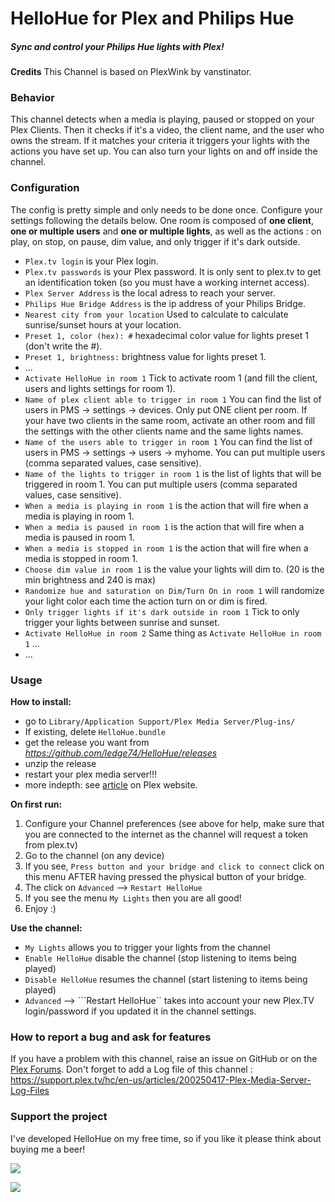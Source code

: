HelloHue for Plex and Philips Hue
=================

##### Sync and control your Philips Hue lights with Plex!

**Credits**
This Channel is based on PlexWink by vanstinator.

### Behavior

This channel detects when a media is playing, paused or stopped on your Plex Clients. Then it checks if it's a video, the client name, and the user who owns the stream. If it matches your criteria it triggers your lights with the actions you have set up.
You can also turn your lights on and off inside the channel.

### Configuration

The config is pretty simple and only needs to be done once. Configure your settings following the details below.
One room is composed of **one client**, **one or multiple users** and **one or multiple lights**, as well as the actions : on play, on stop, on pause, dim value, and only trigger if it's dark outside.

* ```Plex.tv login``` is your Plex login.
* ```Plex.tv passwords``` is your Plex password. It is only sent to plex.tv to get an identification token (so you must have a working internet access).
* ```Plex Server Address``` is the local adress to reach your server.
* ```Philips Hue Bridge Address``` is the ip address of your Philips Bridge.
* ```Nearest city from your location``` Used to calculate to calculate sunrise/sunset hours at your location.
* ```Preset 1, color (hex): #``` hexadecimal color value for lights preset 1 (don't write the #).
* ```Preset 1, brightness:``` brightness value for lights preset 1.
* ...
* ```Activate HelloHue in room 1``` Tick to activate room 1 (and fill the client, users and lights settings for room 1).
* ```Name of plex client able to trigger in room 1``` You can find the list of users in PMS -> settings -> devices. Only put ONE client per room. If your have two clients in the same room, activate an other room and fill the settings with the other clients name and the same lights names.
* ```Name of the users able to trigger in room 1``` You can find the list of users in PMS -> settings -> users -> myhome. You can put multiple users (comma separated values, case sensitive).
* ```Name of the lights to trigger in room 1``` is the list of lights that will be triggered in room 1. You can put multiple users (comma separated values, case sensitive).
* ```When a media is playing in room 1``` is the action that will fire when a media is playing in room 1.
* ```When a media is paused in room 1``` is the action that will fire when a media is paused in room 1.
* ```When a media is stopped in room 1``` is the action that will fire when a media is stopped in room 1.
* ```Choose dim value in room 1``` is the value your lights will dim to. (20 is the min brightness and 240 is max)
* ```Randomize hue and saturation on Dim/Turn On in room 1``` will randomize your light color each time the action turn on or dim is fired.
* ```Only trigger lights if it's dark outside in room 1``` Tick to only trigger your lights between sunrise and sunset.
* ```Activate HelloHue in room 2``` Same thing as ```Activate HelloHue in room 1``` ...
* ...

### Usage

**How to install:**
* go to ```Library/Application Support/Plex Media Server/Plug-ins/```
* If existing, delete ```HelloHue.bundle```
* get the release you want from *https://github.com/ledge74/HelloHue/releases*
* unzip the release
* restart your plex media server!!!
* more indepth: see [article](https://support.plex.tv/hc/en-us/articles/201187656-How-do-I-manually-install-a-channel-) on Plex website. 

**On first run:**

1. Configure your Channel preferences (see above for help, make sure that you are connected to the internet as the channel will request a token from plex.tv)
2. Go to the channel (on any device)
3. If you see, ```Press button and your bridge and click to connect``` click on this menu AFTER having pressed the physical button of your bridge.
4. The click on ```Advanced``` --> ```Restart HelloHue```
5. If you see the menu ```My Lights``` then you are all good!
6. Enjoy :)

**Use the channel:**

* ```My Lights``` allows you to trigger your lights from the channel
* ```Enable HelloHue``` disable the channel (stop listening to items being played)
* ```Disable HelloHue``` resumes the channel (start listening to items being played)
* ```Advanced``` --> ```Restart HelloHue`` takes into account your new Plex.TV login/password if you updated it in the channel settings.

### How to report a bug and ask for features

If you have a problem with this channel, raise an issue on GitHub or on the [Plex Forums](https://forums.plex.tv/discussion/193095/rel-hellohue-control-your-philips-hue-lights-via-plex). Don't forget to add a Log file of this channel : https://support.plex.tv/hc/en-us/articles/200250417-Plex-Media-Server-Log-Files

### Support the project
I've developed HelloHue on my free time, so if you like it please think about buying me a beer!

[![](https://www.paypalobjects.com/en_US/i/btn/btn_donate_LG.gif "")
](https://www.paypal.com/cgi-bin/webscr?cmd=_s-xclick&hosted_button_id=WZTWSG87P9G8E "https://paypal.com/cgi-bin/webscr?cmd=_s-xclick&hosted_button_id=WZTWSG87P9G8E")

[![](https://15254b2dcaab7f5478ab-24461f391e20b7336331d5789078af53.ssl.cf1.rackcdn.com/plex.vanillacommunity.com/editor/w9/hhy6994k9ncb.png "")
](https://www.changetip.com/tipme/ledge74 "https://www.changetip.com/tipme/ledge74")
